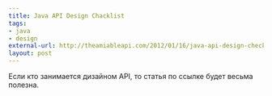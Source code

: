 ```yaml
---
title: Java API Design Chacklist
tags:
- java
- design
external-url: http://theamiableapi.com/2012/01/16/java-api-design-checklist/
layout: post
---
```

Если кто занимается дизайном API, то статья по ссылке будет весьма полезна.
